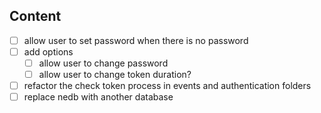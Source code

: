 ## Content

- [ ] allow user to set password when there is no password
- [ ] add options
  - [ ] allow user to change password
  - [ ] allow user to change token duration?
- [ ] refactor the check token process in events and authentication folders
- [ ] replace nedb with another database
